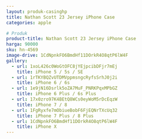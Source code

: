 ```yaml
---
layout: produk-casinghp
title: Nathan Scott 23 Jersey iPhone Case
categories: apple

# Produk
product-title: Nathan Scott 23 Jersey iPhone Case
harga: 90000
sku: hn-4569
image-drive: 1CdNpnkFO6BmdHf11DOrkR4O8qtP6lW4F
gallery:
  - url: 1xoL426c0WoGtOFC8jYEjpcibDFjr7mEj
    title: iPhone 5 / 5s / SE
  - url: 1rTKYBQZvUTDMVppmsngcRyfsSrhJ0j2i
    title: iPhone 6 / 6s
  - url: 1e9jN16Dsrlk5oZA7MuF_PNRKPqxMPbGZ
    title: iPhone 6 Plus / 6s Plus
  - url: 17x0zro97K4BEtQ8WCs0eyWoM5rDcEqzW
    title: iPhone 7 / 8
  - url: 1FgRyxfe7mObiueBobF6FjEQNrTXcUq32
    title: iPhone 7 Plus / 8 Plus
  - url: 1CdNpnkFO6BmdHf11DOrkR4O8qtP6lW4F
    title: iPhone X
---
```

